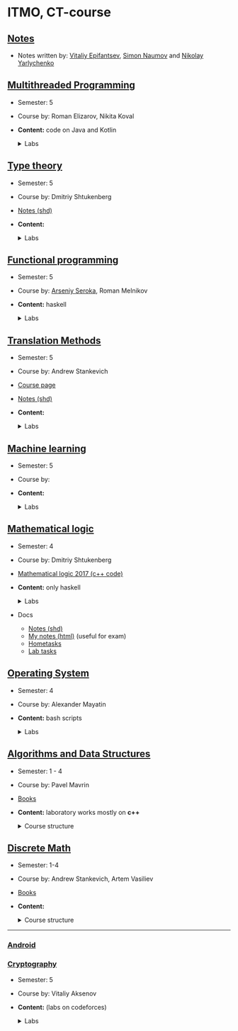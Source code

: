 # ITMO, CT-course

## [Notes](https://github.com/DubKoldun/notes)

 - Notes written by: [Vitaliy Epifantsev](https://github.com/DubKoldun), [Simon Naumov](https://github.com/nothingelsematters) and [Nikolay Yarlychenko](https://github.com/kol9)

## [Multithreaded Programming](MultithreadedProgramming)

  - Semester: 5
  - Course by: Roman Elizarov, Nikita Koval
  - __Сontent:__ code on Java and Kotlin

    <details><summary> Labs </summary>
        
      - [Stack with elimination](MultithreadedProgramming/StackElimination)
      - [Michael-Scott Queue](MultithreadedProgramming/MichaelScottQueue)

    </details>

## [Type theory](TypeTheory)

  - Semester: 5
  - Course by: Dmitriy Shtukenberg
  - [Notes (shd)](https://github.com/shd/tt2018-conspect/blob/master/conspect.pdf)
  - __Content:__ 
    <details><summary> Labs </summary>
    
    </details>

## [Functional programming](FunctionalProgramming)

  - Semester: 5
  - Course by: [Arseniy Seroka](https://github.com/jagajaga), Roman Melnikov
  - __Content:__ haskell

    <details><summary> Labs </summary>
    
    </details>

## [Translation Methods](TranslationMethods)
  
  - Semester: 5
  - Course by: Andrew Stankevich
  - [Course page](https://neerc.ifmo.ru/teaching/parsing/2020-2021/)
  - [Notes (shd)](https://github.com/DubKoldun/notes/blob/master/translation-methods.pdf)
  - __Content:__
     
    <details><summary> Labs </summary>

      - [Regular expressions (on perl)](TranslationMethods/Perl), [task](TranslationMethods/Perl/Tasks.pdf)
      - [Construction of top-down parsers](TranslationMethods/RecursiveParsing), [task](TranslationMethods/RecursiveParsing/02-recursive-parsing.pdf)
      - [Automatic generation of parsers](TranslationMethods/AutomaticGeneration), [task](TranslationMethods/AutomaticGeneration/03-bison-antlr.pdf)

    </details>

## [Machine learning](MachineLearning)

  - Semester: 5
  - Course by: 
  - __Content:__ 
    <details><summary> Labs </summary>
    
    </details>

## [Mathematical logic](MathLog2018)

  - Semester: 4
  - Course by: Dmitriy Shtukenberg
  - [Mathematical logic 2017 (c++ code)](MathLog)
  - __Content:__ only haskell

    <details><summary>Labs</summary>
      
      - [Parsing expression](Mathlog2018/ParseExression)
      - [Minimization of evidence](MathLog2018/MinimizingProof)
      - [Completness](MathLog2018/Completness)
      - [Primitive recursion functions (hometask 7)](MathLog2018/PrRecFunctions/haskell/Main.hs)

    </details>

  - Docs
      - [Notes (shd)](https://github.com/shd/logic2011/blob/master/conspect.pdf)
      - [My notes (html)](https://github.com/DubKoldun/notes/blob/master/src/math-log-questions.html) (useful for exam)
      - [Hometasks](MathLog2018/PrRecFunctions/haskell/hw-theory.pdf)
      - [Lab tasks](MathLog2018/README.md)

## [Operating System](OS_Mayatin)

  - Semester: 4
  - Course by: Alexander Mayatin
  - __Content:__ bash scripts

    <details><summary>Labs</summary>

      - [Lab 1](OperatingSystem/lab1), [task](OperatingSystem/lab1/Лаб1.pdf)
      - [Lab 2](OperatingSystem/lab2), [task](OperatingSystem/lab2/Лаб2.pdf)
      - [Lab 3](OperatingSystem/lab3), [task](OperatingSystem/lab3/Лаб3.pdf)
      - [Lab 4](OperatingSystem/lab4), [task](OperatingSystem/lab4/Лаб4.pdf)
      - [Lab 5](OperatingSystem/lab5), [task](OperatingSystem/lab5/Лаб5.pdf)

    </details>

## [Algorithms and Data Structures](ASD) 

 - Semester: 1 - 4
 - Course by: Pavel Mavrin
 - [Books](ASD/textbooks)
 - __Content:__ laboratory works mostly on **c++** 

    <details><summary>Course structure</summary>

      - [Some](ASD/sem3/LabASD1) TODO()
    
    </details>

##  [Discrete Math](DiscreteMath)
  
  - Semester: 1-4
  - Course by: Andrew Stankevich, Artem Vasiliev
  - [Books](DisсreteMath/textbook)
  - __Content:__ 

    <details><summary>Course structure</summary>

      TODO()
    
    </details>

___

### [Android](https://github.com/DubKoldun/android_hw)

### [Cryptography](Crypto)

  - Semester: 5
  - Course by: Vitaliy Aksenov
  - __Content:__ (labs on codeforces)

    <details><summary>Labs</summary>

      - [Vigenere Decryptor](Crypto/VigenereDecryptor)
    
    </details>


